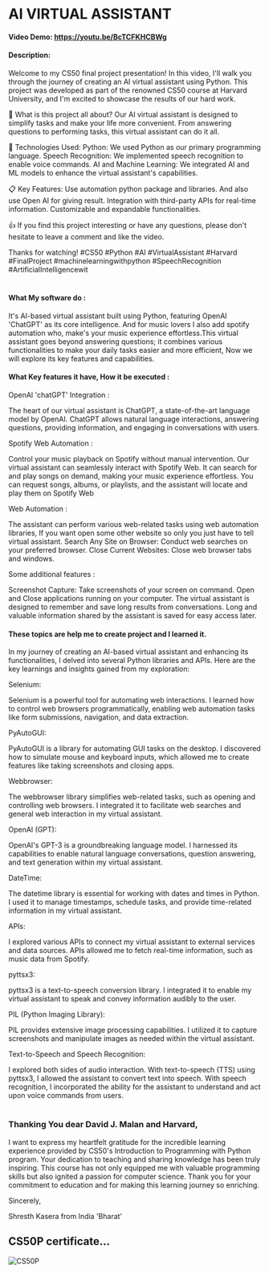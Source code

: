 # AI VIRTUAL ASSISTANT
#### Video Demo:  <https://youtu.be/BcTCFKHCBWg>
#### Description:
Welcome to my CS50 final project presentation! In this video, I'll walk you through the journey of creating an AI virtual assistant using Python. This project was developed as part of the renowned CS50 course at Harvard University, and I'm excited to showcase the results of our hard work.

🤖 What is this project all about?
Our AI virtual assistant is designed to simplify tasks and make your life more convenient. From answering questions to performing tasks, this virtual assistant can do it all.

🔧 Technologies Used:
Python: We used Python as our primary programming language.
Speech Recognition: We implemented speech recognition to enable voice commands.
AI and Machine Learning: We integrated AI and ML models to enhance the virtual assistant's capabilities.

📋 Key Features:
Use automation python package and libraries.
And also use Open AI for giving result.
Integration with third-party APIs for real-time information.
Customizable and expandable functionalities.

👍 If you find this project interesting or have any questions, please don't hesitate to leave a comment and like the video.

 Thanks for watching!
#CS50 #Python #AI #VirtualAssistant #Harvard #FinalProject #machinelearningwithpython  #SpeechRecognition #ArtificialIntelligencewit


#
#### What My software do :
It's AI-based virtual assistant built using Python, featuring OpenAI 'ChatGPT' as its core intelligence. And for music lovers I also add spotify automation who, make's your music experience effortless.This virtual assistant goes beyond answering questions; it combines various functionalities to make your daily tasks easier and more efficient, Now we will explore its key features and capabilities.

#### What Key features it have, How it be executed :
 OpenAI 'chatGPT' Integration :

 The heart of our virtual assistant is ChatGPT, a state-of-the-art language model by OpenAI.
ChatGPT allows natural language interactions, answering questions, providing information, and engaging in conversations with users.


Spotify Web Automation :

Control your music playback on Spotify without manual intervention.
Our virtual assistant can seamlessly interact with Spotify Web.
It can search for and play songs on demand, making your music experience effortless.
You can request songs, albums, or playlists, and the assistant will locate and play them on Spotify Web


Web Automation :

The assistant can perform various web-related tasks using web automation libraries,
If you want open some other website so only you just have to tell virtual assistant.
Search Any Site on Browser: Conduct web searches on your preferred browser.
Close Current Websites: Close web browser tabs and windows.


Some additional features :

Screenshot Capture: Take screenshots of your screen on command.
Open and Close applications running on your computer.
The virtual assistant is designed to remember and save long results from conversations.
Long and valuable information shared by the assistant is saved for easy access later.


####  These topics are help me to create project and I learned it. 
In my journey of creating an AI-based virtual assistant and enhancing its functionalities, I delved into several Python libraries and APIs. Here are the key learnings and insights gained from my exploration:

Selenium:

Selenium is a powerful tool for automating web interactions.
I learned how to control web browsers programmatically, enabling web automation tasks like form submissions, navigation, and data extraction.


PyAutoGUI:

PyAutoGUI is a library for automating GUI tasks on the desktop.
I discovered how to simulate mouse and keyboard inputs, which allowed me to create features like taking screenshots and closing apps.


Webbrowser:

The webbrowser library simplifies web-related tasks, such as opening and controlling web browsers.
I integrated it to facilitate web searches and general web interaction in my virtual assistant.

OpenAI (GPT):

OpenAI's GPT-3 is a groundbreaking language model.
I harnessed its capabilities to enable natural language conversations, question answering, and text generation within my virtual assistant.

DateTime:

The datetime library is essential for working with dates and times in Python.
I used it to manage timestamps, schedule tasks, and provide time-related information in my virtual assistant.

APIs:

I explored various APIs to connect my virtual assistant to external services and data sources.
APIs allowed me to fetch real-time information, such as music data from Spotify.

pyttsx3:

pyttsx3 is a text-to-speech conversion library.
I integrated it to enable my virtual assistant to speak and convey information audibly to the user.

PIL (Python Imaging Library):

PIL provides extensive image processing capabilities.
I utilized it to capture screenshots and manipulate images as needed within the virtual assistant.

Text-to-Speech and Speech Recognition:

I explored both sides of audio interaction.
With text-to-speech (TTS) using pyttsx3, I allowed the assistant to convert text into speech.
With speech recognition, I incorporated the ability for the assistant to understand and act upon voice commands from users.
#
### Thanking You dear David J. Malan and Harvard,

I want to express my heartfelt gratitude for the incredible learning experience provided by CS50's Introduction to Programming with Python program. Your dedication to teaching and sharing knowledge has been truly inspiring. This course has not only equipped me with valuable programming skills but also ignited a passion for computer science. Thank you for your commitment to education and for making this learning journey so enriching.

Sincerely,

Shresth Kasera
from India 'Bharat'



## CS50P certificate...
![CS50P](https://github.com/shresth20/python_problems/assets/138902550/db09c90b-e430-40e2-8d40-d09be927f161)




















